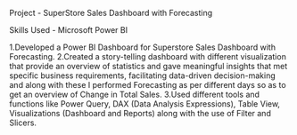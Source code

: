 Project - SuperStore Sales Dashboard with Forecasting

Skills Used - Microsoft Power BI

1.Developed a Power BI Dashboard for Superstore Sales Dashboard with Forecasting.
2.Created a story-telling dashboard with different visualization that provide an overview of statistics and gave meaningful insights that met specific business requirements, facilitating data-driven decision-making and along with these I performed Forecasting as per different days so as to get an overview of Change in Total Sales.
3.Used different tools and functions like Power Query, DAX (Data Analysis Expressions), Table View, Visualizations (Dashboard and Reports) along with the use of Filter and Slicers.
